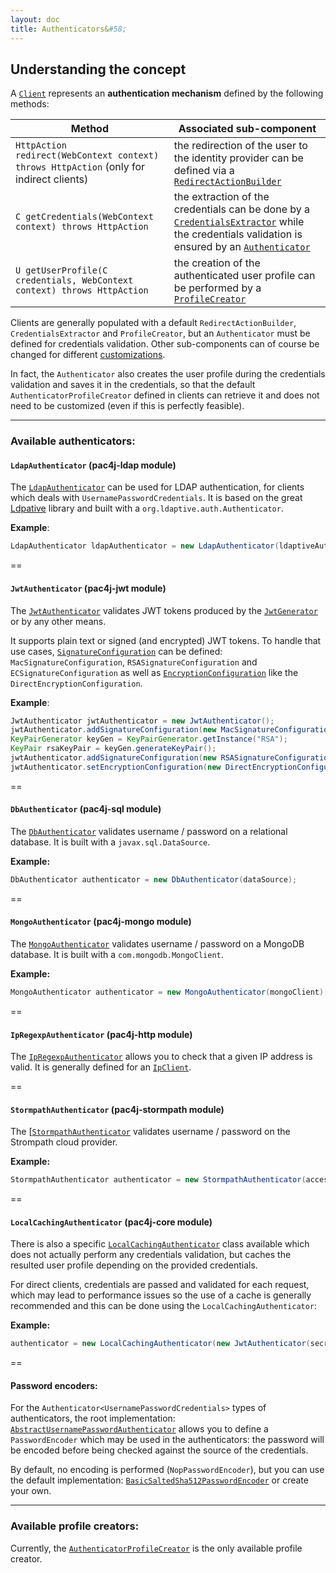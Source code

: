 ```yaml
---
layout: doc
title: Authenticators&#58;
---
```


## Understanding the concept

A [`Client`](https://github.com/pac4j/pac4j/blob/master/pac4j-core/src/main/java/org/pac4j/core/client/Client.java) represents an **authentication mechanism** defined by the following methods:

| Method | Associated sub-component|
|--------|-------------------------|
| `HttpAction redirect(WebContext context) throws HttpAction` (only for indirect clients) | the redirection of the user to the identity provider can be defined via a [`RedirectActionBuilder`](https://github.com/pac4j/pac4j/blob/master/pac4j-core/src/main/java/org/pac4j/core/redirect/RedirectActionBuilder.java) |
| `C getCredentials(WebContext context) throws HttpAction` | the extraction of the credentials can be done by a [`CredentialsExtractor`](https://github.com/pac4j/pac4j/blob/master/pac4j-core/src/main/java/org/pac4j/core/credentials/extractor/CredentialsExtractor.java) while the credentials validation is ensured by an [`Authenticator`](https://github.com/pac4j/pac4j/blob/master/pac4j-core/src/main/java/org/pac4j/core/credentials/authenticator/Authenticator.java) |
| `U getUserProfile(C credentials, WebContext context) throws HttpAction` | the creation of the authenticated user profile can be performed by a [`ProfileCreator`](https://github.com/pac4j/pac4j/blob/master/pac4j-core/src/main/java/org/pac4j/core/profile/creator/ProfileCreator.java) |

Clients are generally populated with a default `RedirectActionBuilder`, `CredentialsExtractor` and `ProfileCreator`, but an `Authenticator` must be defined for credentials validation. Other sub-components can of course be changed for different [customizations](https://github.com/pac4j/pac4j/wiki/Customizations).

In fact, the `Authenticator` also creates the user profile during the credentials validation and saves it in the credentials, so that the default `AuthenticatorProfileCreator` defined in clients can retrieve it and does not need to be customized (even if this is perfectly feasible).

---

### Available authenticators:

#### `LdapAuthenticator` (pac4j-ldap module)

The [`LdapAuthenticator`](https://github.com/pac4j/pac4j/blob/master/pac4j-ldap/src/main/java/org/pac4j/ldap/credentials/authenticator/LdapAuthenticator.java) can be used for LDAP authentication, for clients which deals with `UsernamePasswordCredentials`. It is based on the great [Ldpative](http://www.ldaptive.org/) library and built with a `org.ldaptive.auth.Authenticator`.

**Example**:

```java
LdapAuthenticator ldapAuthenticator = new LdapAuthenticator(ldaptiveAuthenticator);
```

==

#### `JwtAuthenticator` (pac4j-jwt module)

The [`JwtAuthenticator`](https://github.com/pac4j/pac4j/blob/master/pac4j-jwt/src/main/java/org/pac4j/jwt/credentials/authenticator/JwtAuthenticator.java) validates JWT tokens produced by the [`JwtGenerator`](https://github.com/pac4j/pac4j/blob/master/pac4j-jwt/src/main/java/org/pac4j/jwt/profile/JwtGenerator.java) or by any other means.

It supports plain text or signed (and encrypted) JWT tokens. To handle that use cases, [`SignatureConfiguration`](https://github.com/pac4j/pac4j/blob/master/pac4j-jwt/src/main/java/org/pac4j/jwt/config/SignatureConfiguration.java) can be defined: `MacSignatureConfiguration`, `RSASignatureConfiguration` and `ECSignatureConfiguration` as well as [`EncryptionConfiguration`](https://github.com/pac4j/pac4j/blob/master/pac4j-jwt/src/main/java/org/pac4j/jwt/config/EncryptionConfiguration.java) like the `DirectEncryptionConfiguration`.

**Example**:

```java
JwtAuthenticator jwtAuthenticator = new JwtAuthenticator();
jwtAuthenticator.addSignatureConfiguration(new MacSignatureConfiguration(KEY2));
KeyPairGenerator keyGen = KeyPairGenerator.getInstance("RSA");
KeyPair rsaKeyPair = keyGen.generateKeyPair();
jwtAuthenticator.addSignatureConfiguration(new RSASignatureConfiguration(rsaKeyPair));
jwtAuthenticator.setEncryptionConfiguration(new DirectEncryptionConfiguration(SECRET));
```

==

#### `DbAuthenticator` (pac4j-sql module)

The [`DbAuthenticator`](https://github.com/pac4j/pac4j/blob/master/pac4j-sql/src/main/java/org/pac4j/sql/credentials/authenticator/DbAuthenticator.java) validates username / password on a relational database. It is built with a `javax.sql.DataSource`.

**Example:**

```java
DbAuthenticator authenticator = new DbAuthenticator(dataSource);
```

==

#### `MongoAuthenticator` (pac4j-mongo module)

The [`MongoAuthenticator`](https://github.com/pac4j/pac4j/blob/master/pac4j-mongo/src/main/java/org/pac4j/mongo/credentials/authenticator/MongoAuthenticator.java) validates username / password on a MongoDB database. It is built with a `com.mongodb.MongoClient`.

**Example:**

```java
MongoAuthenticator authenticator = new MongoAuthenticator(mongoClient);
```

==

#### `IpRegexpAuthenticator` (pac4j-http module)

The [`IpRegexpAuthenticator`](https://github.com/pac4j/pac4j/blob/master/pac4j-http/src/main/java/org/pac4j/http/authorization/authorizer/IpRegexpAuthorizer.java) allows you to check that a given IP address is valid. It is generally defined for an [`IpClient`](https://github.com/pac4j/pac4j/blob/master/pac4j-http/src/main/java/org/pac4j/http/client/direct/IpClient.java).

==

#### `StormpathAuthenticator` (pac4j-stormpath module)

The [[`StormpathAuthenticator`](https://github.com/pac4j/pac4j/blob/master/pac4j-stormpath/src/main/java/org/pac4j/stormpath/credentials/authenticator/StormpathAuthenticator.java) validates username / password on the Strompath cloud provider.

**Example:**

```java
StormpathAuthenticator authenticator = new StormpathAuthenticator(accessId, secretKey, applicationId);
```

==

#### `LocalCachingAuthenticator` (pac4j-core module)

There is also a specific [`LocalCachingAuthenticator`](https://github.com/pac4j/pac4j/blob/master/pac4j-core/src/main/java/org/pac4j/core/credentials/authenticator/LocalCachingAuthenticator.java) class available which does not actually perform any credentials validation, but caches the resulted user profile depending on the provided credentials.

For direct clients, credentials are passed and validated for each request, which may lead to performance issues so the use of a cache is generally recommended and this can be done using the `LocalCachingAuthenticator`:

**Example:**

```java
authenticator = new LocalCachingAuthenticator(new JwtAuthenticator(secret), 10000, 15, TimeUnit.MINUTES);
```

==

#### Password encoders:

For the `Authenticator<UsernamePasswordCredentials>` types of authenticators, the root implementation: [`AbstractUsernamePasswordAuthenticator`](https://github.com/pac4j/pac4j/blob/master/pac4j-core/src/main/java/org/pac4j/core/credentials/authenticator/AbstractUsernamePasswordAuthenticator.java) allows you to define a `PasswordEncoder` which may be used in the authenticators: the password will be encoded before being checked against the source of the credentials.

By default, no encoding is performed (`NopPasswordEncoder`), but you can use the default implementation: [`BasicSaltedSha512PasswordEncoder`](https://github.com/pac4j/pac4j/blob/master/pac4j-core/src/main/java/org/pac4j/core/credentials/password/BasicSaltedSha512PasswordEncoder.java) or create your own.

---

### Available profile creators:

Currently, the [`AuthenticatorProfileCreator`](https://github.com/pac4j/pac4j/blob/master/pac4j-core/src/main/java/org/pac4j/core/profile/creator/AuthenticatorProfileCreator.java) is the only available profile creator.
